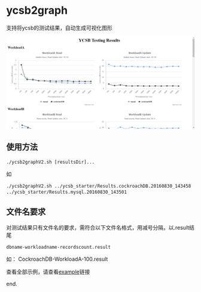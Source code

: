 # ycsb2graph

支持将ycsb的测试结果，自动生成可视化图形

![demo](example/demo.png)

## 使用方法

	./ycsb2graphV2.sh [resultsDir]...
	
如

	./ycsb2graphV2.sh ../ycsb_starter/Results.cockroachDB.20160830_143458 ../ycsb_starter/Results.mysql.20160830_143501

	
## 文件名要求

对测试结果只有文件名的要求，需符合以下文件名格式，用减号分隔，以.result结尾

	dbname-workloadname-recordscount.result

如：
	CockroachDB-WorkloadA-100.result

查看全部示例，请查看[example](example)链接

end.